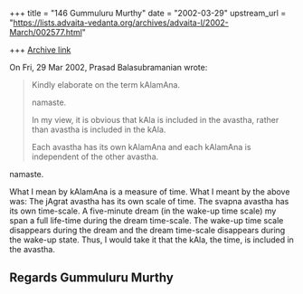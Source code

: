 +++
title = "146 Gummuluru Murthy"
date = "2002-03-29"
upstream_url = "https://lists.advaita-vedanta.org/archives/advaita-l/2002-March/002577.html"

+++
[Archive link](https://lists.advaita-vedanta.org/archives/advaita-l/2002-March/002577.html)

On Fri, 29 Mar 2002, Prasad Balasubramanian wrote:

> Kindly elaborate on the term kAlamAna.
>
>
> namaste.
>
> In my view, it is obvious that kAla is included in the avastha, rather
> than avastha is included in the kAla.
>
> Each avastha has its own kAlamAna and each kAlamAna is independent of
> the other avastha.
>

namaste.

What I mean by kAlamAna is a measure of time. What I meant by the
above was: The jAgrat avastha has its own scale of time. The svapna
avastha has its own time-scale. A five-minute dream (in the wake-up
time scale) my span a full life-time during the dream time-scale.
The wake-up time scale disappears during the dream and the dream
time-scale disappears during the wake-up state. Thus, I would take
it that the kAla, the time, is included in the avastha.


Regards
Gummuluru Murthy
------------------------------------------------------------------------

